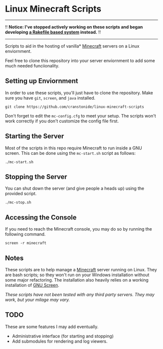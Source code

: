 Linux Minecraft Scripts
=======================

***

:bangbang: **Notice: I've stopped actively working on these scripts and began developing [a Rakefile based system](https://github.com/cranstonide/minecraft-rakefile) instead.** :bangbang:

***

Scripts to aid in the hosting of vanilla* [Minecraft](http://www.minecraft.net) servers on a Linux enviornment.

Feel free to clone this repository into your server enviornment to add some much needed funciionality.

Setting up Enviornment
----------------------
In order to use these scripts, you'll just have to clone the repository. Make sure you have `git`, `screen`, and `java` installed.

    git clone https://github.com/cranstonide/linux-minecraft-scripts

Don't forget to edit the `mc-config.cfg` to meet your setup. The scripts won't work correctly if you don't customize the config file first.

Starting the Server
-------------------
Most of the scripts in this repo require Minecraft to run inside a GNU screen. This can be done using the `mc-start.sh` script as follows:

    ./mc-start.sh

Stopping the Server
-------------------
You can shut down the server (and give people a heads up) using the provided script.

    ./mc-stop.sh

Accessing the Console
---------------------
If you need to reach the Minecraft console, you may do so by running the following command.

    screen -r minecraft

Notes
-----
These scripts are to help manage a [Minecraft](http://www.minecraft.net) server running on Linux. They are bash scripts; so they won't run on your Windows installation without some major refactoring. The installation also heavily relies on a working installation of [GNU Screen](http://www.gnu.org/software/screen/).

*These scripts have not been tested with any third party servers. They may work, but your milage may vary.*

TODO
----
These are some features I may add eventually.
- Administrative interface (for starting and stopping)
- Add submodules for rendering and log viewers.
